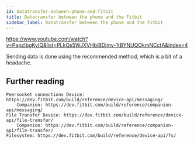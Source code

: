 ```yaml
---
id: datatransfer-between-phone-and-fitbit
title: Datatransfer between the phone and the Fitbit
sidebar_label: Datatransfer between the phone and the Fitbit
---
```

https://www.youtube.com/watch?v=PapzIbgKyIQ&list=PLkQs5WJXVHbiBDjmv-1tBYNUQOkmNCctA&index=4

Sending data is done using the recommended method, which is a bit of a headache.


## Further reading

    Peersocket connections Device: https://dev.fitbit.com/build/reference/device-api/messaging/
        Companion: https://dev.fitbit.com/build/reference/companion-api/messaging/
    File Transfer Device: https://dev.fitbit.com/build/reference/device-api/file-transfer/
        Companion: https://dev.fitbit.com/build/reference/companion-api/file-transfer/
    Filesystem: https://dev.fitbit.com/build/reference/device-api/fs/